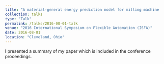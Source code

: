 ```yaml
---
title: "A material-general energy prediction model for milling machine tools"
collection: talks
type: "Talk"
permalink: /talks/2016-08-01-talk
venue: "2016 International Symposium on Flexible Automation (ISFA)"
date: 2016-08-01
location: "Cleveland, Ohio"
---
```


I presented a summary of my paper which is included in the conference proceedings.
